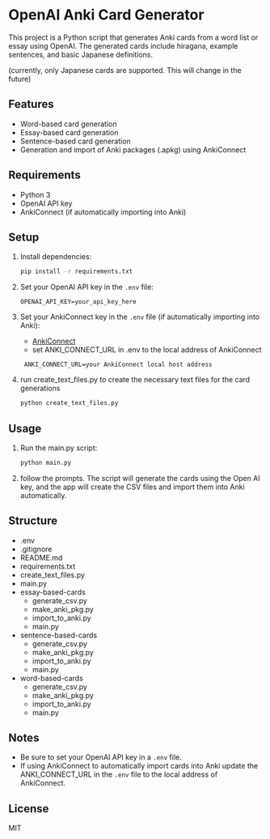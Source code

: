 # OpenAI Anki Card Generator

This project is a Python script that generates Anki cards from a word list or essay using OpenAI. The generated cards include hiragana, example sentences, and basic Japanese definitions.

(currently, only Japanese cards are supported. This will change in the future)

## Features

- Word-based card generation
- Essay-based card generation
- Sentence-based card generation
- Generation and import of Anki packages (.apkg) using AnkiConnect

## Requirements

- Python 3
- OpenAI API key
- AnkiConnect (if automatically importing into Anki)

## Setup

1. Install dependencies:
   ```bash
   pip install -r requirements.txt
   ```
2. Set your OpenAI API key in the `.env` file:
   ```
   OPENAI_API_KEY=your_api_key_here
   ```
3. Set your  AnkiConnect key in the `.env` file (if automatically importing into Anki):
   - [AnkiConnect](https://ankiweb.net/shared/info/2055492159)
   - set ANKI_CONNECT_URL in .env to the local address of AnkiConnect
   ```
    ANKI_CONNECT_URL=your AnkiConnect local host address
   ```

4. run create_text_files.py to create the necessary text files for the card generations
   ```bash
   python create_text_files.py
   ```

## Usage

1. Run the main.py script:

   ```bash
   python main.py
   ```

2. follow the prompts. The script will generate the cards using the Open AI key, and the app will create the CSV files and import them into Anki automatically.

## Structure

- .env
- .gitignore
- README.md
- requirements.txt
- create_text_files.py
- main.py
- essay-based-cards
  - generate_csv.py
  - make_anki_pkg.py
  - import_to_anki.py
  - main.py
- sentence-based-cards
  - generate_csv.py
  - make_anki_pkg.py
  - import_to_anki.py
  - main.py
- word-based-cards
  - generate_csv.py
  - make_anki_pkg.py
  - import_to_anki.py
  - main.py


## Notes

- Be sure to set your OpenAI API key in a `.env` file.
- If using AnkiConnect to automatically import cards into Anki update the ANKI_CONNECT_URL in the `.env` file to the local address of AnkiConnect.

## License

MIT
